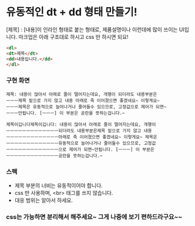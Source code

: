 # 유동적인 dt + dd 형태 만들기!
[제목] : [내용]이 인라인 형태로 붙는 형태로, 제품설명이나 이런데에 많이 쓰이는 UI입니다.
마크업은 아래 구조대로 하시고 css 만 하시면 되요!
```html
<dl>
<dt>제목</dt>
<dd>내용입니다.</dd>
</dl>
```
### 구현 화면
```
제목: 내용이 많아서 아래로 줄이 떨어지는데요, 개행이 되더라도 내용부분은
ㅡㅡㅡ제목 밑으로 가지 않고 내용 아래로 죽 이어졌으면 좋겠네요~ 이렇게요~
ㅡㅡㅡ제목은 유동적으로 늘어나거나 줄어들수 있으므로, 고정값으로 제어가 되면~
ㅡㅡㅡ안됩니다. [ㅡㅡㅡ] 이 부분은 공란을 뜻하는겁니다.~

제목이깁니다제목이깁니다: 내용이 많아서 아래로 줄이 떨어지는데요, 개행이
ㅡㅡㅡㅡㅡㅡㅡㅡㅡㅡㅡㅡㅡ되더라도 내용부분은제목 밑으로 가지 않고 내용 
ㅡㅡㅡㅡㅡㅡㅡㅡㅡㅡㅡㅡㅡ아래로 죽 이어졌으면 좋겠네요~ 이렇게요~ 제목은
ㅡㅡㅡㅡㅡㅡㅡㅡㅡㅡㅡㅡㅡ유동적으로 늘어나거나 줄어들수 있으므로, 고정값
ㅡㅡㅡㅡㅡㅡㅡㅡㅡㅡㅡㅡㅡ으로 제어가 되면~안됩니다. [ㅡㅡㅡ] 이 부분은
ㅡㅡㅡㅡㅡㅡㅡㅡㅡㅡㅡㅡㅡ공란을 뜻하는겁니다.~
```
### 스펙
- 제목 부분의 너비는 유동적이어야 합니다.
- css 만 사용하며, &lt;br&gt; 태그를 쓰지 않습니다.
- 대응 범위는 알아서 하세요.

### css는 가능하면 분리해서 해주세요~ 그게 나중에 보기 편하드라구요~~